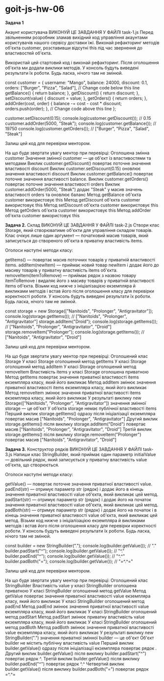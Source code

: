 # goit-js-hw-06

**Задача 1**

Акаунт користувача ВИКОНУЙ ЦЕ ЗАВДАННЯ У ФАЙЛІ task-1.js Перед звільненням
розробник зламав вихідний код управління акаунтами користувачів нашого сервісу
доставки їжі. Виконай рефакторинг методів об'єкта customer, розставивши відсутні
this під час звернення до властивостей об'єкта.

Використай цей стартовий код і виконай рефакторинг. Після оголошення об'єкта ми
додали виклики методів. У консоль будуть виведені результати їх роботи. Будь
ласка, нічого там не змінюй.

const customer = { username: "Mango", balance: 24000, discount: 0.1, orders:
["Burger", "Pizza", "Salad"], // Change code below this line getBalance() {
return balance; }, getDiscount() { return discount; }, setDiscount(value) {
discount = value; }, getOrders() { return orders; }, addOrder(cost, order) {
balance -= cost - cost \* discount; orders.push(order); }, // Change code above
this line };

customer.setDiscount(0.15); console.log(customer.getDiscount()); // 0.15
customer.addOrder(5000, "Steak"); console.log(customer.getBalance()); // 19750
console.log(customer.getOrders()); // ["Burger", "Pizza", "Salad", "Steak"]

Залиш цей код для перевірки ментором.

На що буде звертати увагу ментор при перевірці: Оголошена змінна customer
Значення змінної customer — це об'єкт із властивостями та методами Виклик
customer.getDiscount() повертає поточне значення властивості discount Виклик
customer.setDiscount(0.15) оновлює значення властивості discount Виклик
customer.getBalance() повертає поточне значення властивості balance. Виклик
customer.getOrders() повертає поточне значення властивості orders Виклик
customer.addOrder(5000, "Steak") додає "Steak" у масив значень властивості
orders та оновлює баланс Метод getBalance об'єкта customer використовує this
Метод getDiscount об'єкта customer використовує this Метод setDiscount об'єкта
customer використовує this Метод getOrders об'єкта customer використовує this
Метод addOrder об'єкта customer використовує this

**Задача 2.** Склад ВИКОНУЙ ЦЕ ЗАВДАННЯ У ФАЙЛІ task-2.js Створи клас Storage,
який створюватиме об'єкти для управління складом товарів. Клас очікує лише один
аргумент — початковий масив товарів, який записується до створеного об'єкта в
приватну властивість items.

Оголоси наступні методи класу:

getItems() — повертає масив поточних товарів у приватній властивості items.
addItem(newItem) — приймає новий товар newItem і додає його до масиву товарів у
приватну властивість items об'єкта. removeItem(itemToRemove) — приймає рядок з
назвою товару itemToRemove і видаляє його з масиву товарів у приватній
властивості items об'єкта. Візьми код нижче з ініціалізацією екземпляра й
викликами методів і встав його після оголошення класу для перевірки коректності
роботи. У консоль будуть виведені результати їх роботи. Будь ласка, нічого там
не змінюй.

const storage = new Storage(["Nanitoids", "Prolonger", "Antigravitator"]);
console.log(storage.getItems()); // ["Nanitoids", "Prolonger", "Antigravitator"]
storage.addItem("Droid"); console.log(storage.getItems()); // ["Nanitoids",
"Prolonger", "Antigravitator", "Droid"] storage.removeItem("Prolonger");
console.log(storage.getItems()); // ["Nanitoids", "Antigravitator", "Droid"]

Залиш цей код для перевірки ментором.

На що буде звертати увагу ментор при перевірці: Оголошений клас Storage У класі
Storage оголошений метод getItems У класі Storage оголошений метод addItem У
класі Storage оголошений метод removeItem Властивість items у класі Storage
оголошена приватною Метод getItems повертає значення приватної властивості items
екземпляра класу, який його викликає Метод addItem змінює значення приватної
властивості items екземпляра класу, який його викликає Метод removeItem змінює
значення приватної властивості items екземпляра класу, який його викликає У
результаті виклику new Storage(["Nanitoids", "Prolonger", "Antigravitator"])
значення змінної storage — це об'єкт У об’єкта storage немає публічної
властивості items Перший виклик storage.getItems() одразу після ініціалізації
екземпляра повертає масив ["Nanitoids", "Prolonger", "Antigravitator"] Другий
виклик storage.getItems() після виклику storage.addItem("Droid") повертає масив
["Nanitoids", "Prolonger", "Antigravitator", "Droid"] Третій виклик
storage.getItems() після виклику storage.removeItem("Prolonger") повертає масив
["Nanitoids", "Antigravitator", "Droid"]

**Задача 3.** Конструктор рядків ВИКОНУЙ ЦЕ ЗАВДАННЯ У ФАЙЛІ task-3.js Напиши
клас StringBuilder, який приймає один параметр initialValue — довільний рядок,
який записується у приватну властивість value об'єкта, що створюється.

Оголоси наступні методи класу:

getValue() — повертає поточне значення приватної властивості value. padEnd(str)
— отримує параметр str (рядок) і додає його в кінець значення приватної
властивості value об'єкта, який викликає цей метод. padStart(str) — отримує
параметр str (рядок) і додає його на початок значення приватної властивості
value об'єкта, який викликає цей метод. padBoth(str) — отримує параметр str
(рядок) і додає його на початок і в кінець значення приватної властивості value
об'єкта, який викликає цей метод. Візьми код нижче з ініціалізацією екземпляра й
викликами методів і встав його після оголошення класу для перевірки коректності
роботи. У консоль будуть виведені результати їх роботи. Будь ласка, нічого там
не змінюй.

const builder = new StringBuilder("."); console.log(builder.getValue()); // "."
builder.padStart("^"); console.log(builder.getValue()); // "^."
builder.padEnd("^"); console.log(builder.getValue()); // "^.^"
builder.padBoth("="); console.log(builder.getValue()); // "=^.^="

Залиш цей код для перевірки ментором.

На що буде звертати увагу ментор при перевірці: Оголошений клас StringBuilder
Властивість value у класі StringBuilder оголошена приватною У класі
StringBuilder оголошений метод getValue Метод getValue повертає значення
приватної властивості value екземпляра класу, який його викликає У класі
StringBuilder оголошений метод padEnd Метод padEnd змінює значення приватної
властивості value екземпляра класу, який його викликає У класі StringBuilder
оголошений метод padStart Метод padStart змінює приватну властивість value
екземпляра класу, який його викликає У класі StringBuilder оголошений метод
padBoth Метод padBoth змінює значення приватної властивості value екземпляра
класу, який його викликає У результаті виклику new StringBuilder(".") значення
приватної змінної builder — це об'єкт Об'єкт builder не містить публічну
властивість value Перший виклик builder.getValue() одразу після ініціалізації
екземпляра повертає рядок . Другий виклик builder.getValue() після виклику
builder.padStart("^") повертає рядок ^. Третій виклик builder.getValue() після
виклику builder.padEnd("^") повертає рядок ^.^ Четвертий виклик
builder.getValue() після виклику builder.padBoth("=") повертає рядок =^.^=

